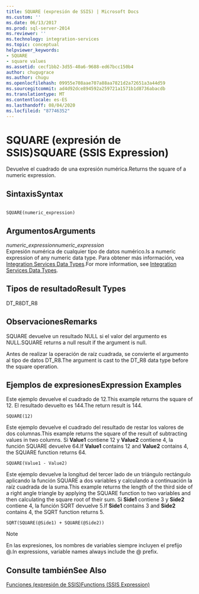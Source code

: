 ```yaml
---
title: SQUARE (expresión de SSIS) | Microsoft Docs
ms.custom: ''
ms.date: 06/13/2017
ms.prod: sql-server-2014
ms.reviewer: ''
ms.technology: integration-services
ms.topic: conceptual
helpviewer_keywords:
- SQUARE
- square values
ms.assetid: cecf1bb2-3d55-40a6-9688-ed67bcc150b4
author: chugugrace
ms.author: chugu
ms.openlocfilehash: 09955e708aae707a88aa7821d2a72651a3a44d59
ms.sourcegitcommit: ad4d92dce894592a259721a1571b1d8736abacdb
ms.translationtype: MT
ms.contentlocale: es-ES
ms.lasthandoff: 08/04/2020
ms.locfileid: "87746352"
---
```

# <a name="square-ssis-expression"></a><span data-ttu-id="b49a9-102">SQUARE (expresión de SSIS)</span><span class="sxs-lookup"><span data-stu-id="b49a9-102">SQUARE (SSIS Expression)</span></span>
  <span data-ttu-id="b49a9-103">Devuelve el cuadrado de una expresión numérica.</span><span class="sxs-lookup"><span data-stu-id="b49a9-103">Returns the square of a numeric expression.</span></span>  
  
## <a name="syntax"></a><span data-ttu-id="b49a9-104">Sintaxis</span><span class="sxs-lookup"><span data-stu-id="b49a9-104">Syntax</span></span>  
  
```  
  
SQUARE(numeric_expression)  
```  
  
## <a name="arguments"></a><span data-ttu-id="b49a9-105">Argumentos</span><span class="sxs-lookup"><span data-stu-id="b49a9-105">Arguments</span></span>  
 <span data-ttu-id="b49a9-106">*numeric_expression*</span><span class="sxs-lookup"><span data-stu-id="b49a9-106">*numeric_expression*</span></span>  
 <span data-ttu-id="b49a9-107">Expresión numérica de cualquier tipo de datos numérico.</span><span class="sxs-lookup"><span data-stu-id="b49a9-107">Is a numeric expression of any numeric data type.</span></span> <span data-ttu-id="b49a9-108">Para obtener más información, vea [Integration Services Data Types](../data-flow/integration-services-data-types.md).</span><span class="sxs-lookup"><span data-stu-id="b49a9-108">For more information, see [Integration Services Data Types](../data-flow/integration-services-data-types.md).</span></span>  
  
## <a name="result-types"></a><span data-ttu-id="b49a9-109">Tipos de resultado</span><span class="sxs-lookup"><span data-stu-id="b49a9-109">Result Types</span></span>  
 <span data-ttu-id="b49a9-110">DT_R8</span><span class="sxs-lookup"><span data-stu-id="b49a9-110">DT_R8</span></span>  
  
## <a name="remarks"></a><span data-ttu-id="b49a9-111">Observaciones</span><span class="sxs-lookup"><span data-stu-id="b49a9-111">Remarks</span></span>  
 <span data-ttu-id="b49a9-112">SQUARE devuelve un resultado NULL si el valor del argumento es NULL.</span><span class="sxs-lookup"><span data-stu-id="b49a9-112">SQUARE returns a null result if the argument is null.</span></span>  
  
 <span data-ttu-id="b49a9-113">Antes de realizar la operación de raíz cuadrada, se convierte el argumento al tipo de datos DT_R8.</span><span class="sxs-lookup"><span data-stu-id="b49a9-113">The argument is cast to the DT_R8 data type before the square operation.</span></span>  
  
## <a name="expression-examples"></a><span data-ttu-id="b49a9-114">Ejemplos de expresiones</span><span class="sxs-lookup"><span data-stu-id="b49a9-114">Expression Examples</span></span>  
 <span data-ttu-id="b49a9-115">Este ejemplo devuelve el cuadrado de 12.</span><span class="sxs-lookup"><span data-stu-id="b49a9-115">This example returns the square of 12.</span></span> <span data-ttu-id="b49a9-116">El resultado devuelto es 144.</span><span class="sxs-lookup"><span data-stu-id="b49a9-116">The return result is 144.</span></span>  
  
```  
SQUARE(12)  
```  
  
 <span data-ttu-id="b49a9-117">Este ejemplo devuelve el cuadrado del resultado de restar los valores de dos columnas.</span><span class="sxs-lookup"><span data-stu-id="b49a9-117">This example returns the square of the result of subtracting values in two columns.</span></span> <span data-ttu-id="b49a9-118">Si **Value1** contiene 12 y **Value2** contiene 4, la función SQUARE devuelve 64.</span><span class="sxs-lookup"><span data-stu-id="b49a9-118">If **Value1** contains 12 and **Value2** contains 4, the SQUARE function returns 64.</span></span>  
  
```  
SQUARE(Value1 - Value2)  
```  
  
 <span data-ttu-id="b49a9-119">Este ejemplo devuelve la longitud del tercer lado de un triángulo rectángulo aplicando la función SQUARE a dos variables y calculando a continuación la raíz cuadrada de la suma.</span><span class="sxs-lookup"><span data-stu-id="b49a9-119">This example returns the length of the third side of a right angle triangle by applying the SQUARE function to two variables and then calculating the square root of their sum.</span></span> <span data-ttu-id="b49a9-120">Si **Side1** contiene 3 y **Side2** contiene 4, la función SQRT devuelve 5.</span><span class="sxs-lookup"><span data-stu-id="b49a9-120">If **Side1** contains 3 and **Side2** contains 4, the SQRT function returns 5.</span></span>  
  
```  
SQRT(SQUARE(@Side1) + SQUARE(@Side2))  
```  
  
> [!NOTE]  
>  <span data-ttu-id="b49a9-121">En las expresiones, los nombres de variables siempre incluyen el prefijo \@.</span><span class="sxs-lookup"><span data-stu-id="b49a9-121">In expressions, variable names always include the \@ prefix.</span></span>  
  
## <a name="see-also"></a><span data-ttu-id="b49a9-122">Consulte también</span><span class="sxs-lookup"><span data-stu-id="b49a9-122">See Also</span></span>  
 [<span data-ttu-id="b49a9-123">Funciones &#40;expresión de SSIS&#41;</span><span class="sxs-lookup"><span data-stu-id="b49a9-123">Functions &#40;SSIS Expression&#41;</span></span>](functions-ssis-expression.md)  
  
  
